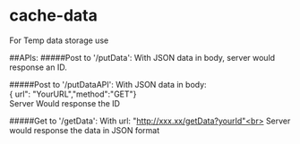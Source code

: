 # cache-data
For Temp data storage use

##APIs:
#####Post to '/putData': 
With JSON data in body, server would response an ID. 

#####Post to '/putDataAPI': 
With JSON data in body: <br>
    { url": "YourURL","method":"GET"} <br>
Server Would response the ID

#####Get to '/getData': 
With url: "http://xxx.xx/getData?yourId"<br>
Server would response the data in JSON format